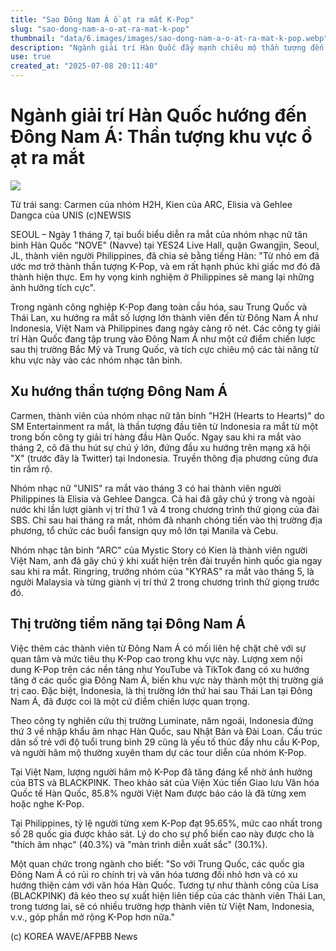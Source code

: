 ```yaml
---
title: "Sao Đông Nam Á ồ ạt ra mắt K-Pop"
slug: "sao-dong-nam-a-o-at-ra-mat-k-pop"
thumbnail: "data/6.images/images/sao-dong-nam-a-o-at-ra-mat-k-pop.webp"
description: "Ngành giải trí Hàn Quốc đẩy mạnh chiêu mộ thần tượng đến từ Đông Nam Á như Việt Nam Philippines Indonesia để khai thác thị trường tiềm năng này."
use: true
created_at: "2025-07-08 20:11:40"
---
```


# Ngành giải trí Hàn Quốc hướng đến Đông Nam Á: Thần tượng khu vực ồ ạt ra mắt

![](/images/20250708-03587680-clc_korea-000-1-view.webp)

Từ trái sang: Carmen của nhóm H2H, Kien của ARC, Elisia và Gehlee Dangca của UNIS (c)NEWSIS

SEOUL – Ngày 1 tháng 7, tại buổi biểu diễn ra mắt của nhóm nhạc nữ tân binh Hàn Quốc "NOVE" (Navve) tại YES24 Live Hall, quận Gwangjin, Seoul, JL, thành viên người Philippines, đã chia sẻ bằng tiếng Hàn: "Từ nhỏ em đã ước mơ trở thành thần tượng K-Pop, và em rất hạnh phúc khi giấc mơ đó đã thành hiện thực. Em hy vọng kinh nghiệm ở Philippines sẽ mang lại những ảnh hưởng tích cực".

Trong ngành công nghiệp K-Pop đang toàn cầu hóa, sau Trung Quốc và Thái Lan, xu hướng ra mắt số lượng lớn thành viên đến từ Đông Nam Á như Indonesia, Việt Nam và Philippines đang ngày càng rõ nét. Các công ty giải trí Hàn Quốc đang tập trung vào Đông Nam Á như một cứ điểm chiến lược sau thị trường Bắc Mỹ và Trung Quốc, và tích cực chiêu mộ các tài năng từ khu vực này vào các nhóm nhạc tân binh.

## Xu hướng thần tượng Đông Nam Á

Carmen, thành viên của nhóm nhạc nữ tân binh "H2H (Hearts to Hearts)" do SM Entertainment ra mắt, là thần tượng đầu tiên từ Indonesia ra mắt từ một trong bốn công ty giải trí hàng đầu Hàn Quốc. Ngay sau khi ra mắt vào tháng 2, cô đã thu hút sự chú ý lớn, đứng đầu xu hướng trên mạng xã hội "X" (trước đây là Twitter) tại Indonesia. Truyền thông địa phương cũng đưa tin rầm rộ.

Nhóm nhạc nữ "UNIS" ra mắt vào tháng 3 có hai thành viên người Philippines là Elisia và Gehlee Dangca. Cả hai đã gây chú ý trong và ngoài nước khi lần lượt giành vị trí thứ 1 và 4 trong chương trình thử giọng của đài SBS. Chỉ sau hai tháng ra mắt, nhóm đã nhanh chóng tiến vào thị trường địa phương, tổ chức các buổi fansign quy mô lớn tại Manila và Cebu.

Nhóm nhạc tân binh "ARC" của Mystic Story có Kien là thành viên người Việt Nam, anh đã gây chú ý khi xuất hiện trên đài truyền hình quốc gia ngay sau khi ra mắt. Ringring, trưởng nhóm của "KYRAS" ra mắt vào tháng 5, là người Malaysia và từng giành vị trí thứ 2 trong chương trình thử giọng trước đó.

## Thị trường tiềm năng tại Đông Nam Á

Việc thêm các thành viên từ Đông Nam Á có mối liên hệ chặt chẽ với sự quan tâm và mức tiêu thụ K-Pop cao trong khu vực này. Lượng xem nội dung K-Pop trên các nền tảng như YouTube và TikTok đang có xu hướng tăng ở các quốc gia Đông Nam Á, biến khu vực này thành một thị trường giá trị cao. Đặc biệt, Indonesia, là thị trường lớn thứ hai sau Thái Lan tại Đông Nam Á, đã được coi là một cứ điểm chiến lược quan trọng.

Theo công ty nghiên cứu thị trường Luminate, năm ngoái, Indonesia đứng thứ 3 về nhập khẩu âm nhạc Hàn Quốc, sau Nhật Bản và Đài Loan. Cấu trúc dân số trẻ với độ tuổi trung bình 29 cũng là yếu tố thúc đẩy nhu cầu K-Pop, và người hâm mộ thường xuyên tham dự các tour diễn của nhóm K-Pop.

Tại Việt Nam, lượng người hâm mộ K-Pop đã tăng đáng kể nhờ ảnh hưởng của BTS và BLACKPINK. Theo khảo sát của Viện Xúc tiến Giao lưu Văn hóa Quốc tế Hàn Quốc, 85.8% người Việt Nam được báo cáo là đã từng xem hoặc nghe K-Pop.

Tại Philippines, tỷ lệ người từng xem K-Pop đạt 95.65%, mức cao nhất trong số 28 quốc gia được khảo sát. Lý do cho sự phổ biến cao này được cho là "thích âm nhạc" (40.3%) và "màn trình diễn xuất sắc" (30.1%).

Một quan chức trong ngành cho biết: "So với Trung Quốc, các quốc gia Đông Nam Á có rủi ro chính trị và văn hóa tương đối nhỏ hơn và có xu hướng thiện cảm với văn hóa Hàn Quốc. Tương tự như thành công của Lisa (BLACKPINK) đã kéo theo sự xuất hiện liên tiếp của các thành viên Thái Lan, trong tương lai, sẽ có nhiều trường hợp thành viên từ Việt Nam, Indonesia, v.v., góp phần mở rộng K-Pop hơn nữa."

(c) KOREA WAVE/AFPBB News
